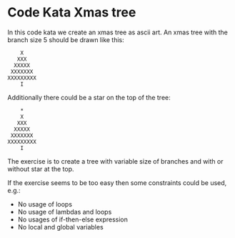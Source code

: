 # Code Kata Xmas tree
In this code kata we create an xmas tree as ascii art. An xmas tree with the branch size 5 should be drawn
like this:

```
    X
   XXX
  XXXXX
 XXXXXXX
XXXXXXXXX
    I
```
Additionally there could be a star on the top of the tree:
```
    *
    X
   XXX
  XXXXX
 XXXXXXX
XXXXXXXXX
    I
```

The exercise is to create a tree with variable size of branches and with or without star at the top.

If the exercise seems to be too easy then some constraints could be used, e.g.:
 * No usage of loops
 * No usage of lambdas and loops
 * No usages of if-then-else expression
 * No local and global variables